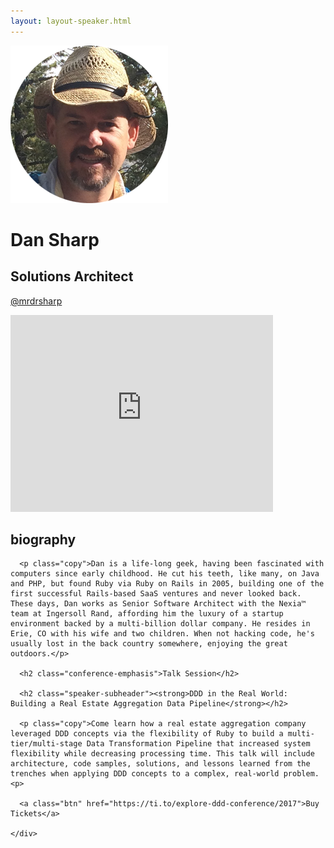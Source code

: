 ```yaml
---
layout: layout-speaker.html
---
```


<div class="container section featured-speaker">
  <div class="row">
    <div class="col-xs-12 col-sm-2 img-container">
      <img class="speaker-page-img" src="../img/speakers/Dan-Sharp-ON.png" />
      </div>
    <div class="col-xs-12 col-sm-10 copy-container">
      <h1 class="speaker-header">Dan Sharp</h1>
      <h2 class="speaker-subtitle">Solutions Architect</h2>
      <p class="copy"><a class="speaker-handle" href="https://twitter.com/@mrdrsharp" target="_blank">@mrdrsharp</a></p>
      <div class="video-responsive">
        <iframe width="420" height="315" src="http://www.youtube.com/embed/9FC_0WMmgKk" frameborder="0" allowfullscreen></iframe>
      </div>
      <h2 class="speaker-subheader"><strong>biography</strong></h2>

      <p class="copy">Dan is a life-long geek, having been fascinated with computers since early childhood. He cut his teeth, like many, on Java and PHP, but found Ruby via Ruby on Rails in 2005, building one of the first successful Rails-based SaaS ventures and never looked back. These days, Dan works as Senior Software Architect with the Nexia™ team at Ingersoll Rand, affording him the luxury of a startup environment backed by a multi-billion dollar company. He resides in Erie, CO with his wife and two children. When not hacking code, he's usually lost in the back country somewhere, enjoying the great outdoors.</p>

      <h2 class="conference-emphasis">Talk Session</h2>

      <h2 class="speaker-subheader"><strong>DDD in the Real World: Building a Real Estate Aggregation Data Pipeline</strong></h2>

      <p class="copy">Come learn how a real estate aggregation company leveraged DDD concepts via the flexibility of Ruby to build a multi-tier/multi-stage Data Transformation Pipeline that increased system flexibility while decreasing processing time. This talk will include architecture, code samples, solutions, and lessons learned from the trenches when applying DDD concepts to a complex, real-world problem.<p>

      <a class="btn" href="https://ti.to/explore-ddd-conference/2017">Buy Tickets</a>

    </div>
</div>
</div>
